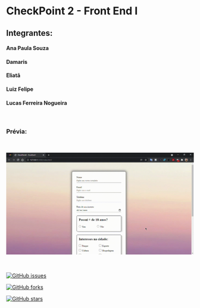 # CheckPoint 2 - Front End I

## Integrantes: 

#### Ana Paula Souza

#### Damaris

#### Eliatã

#### Luiz Felipe

#### Lucas Ferreira Nogueira 

<br/>

### Prévia:

<br/>

![previa](./imgs/testeFormFinalizado.gif)

<br/>

<nav>
  
[![GitHub issues](https://img.shields.io/github/issues/RudeBoyOne/checkPoint2-FrontEnd?style=flat-square)](https://github.com/RudeBoyOne/checkPoint2-FrontEnd/issues)

[![GitHub forks](https://img.shields.io/github/forks/RudeBoyOne/checkPoint2-FrontEnd?style=for-the-badge)](https://github.com/RudeBoyOne/checkPoint2-FrontEnd/network)

[![GitHub stars](https://img.shields.io/github/stars/RudeBoyOne/checkPoint2-FrontEnd?style=for-the-badge)](https://github.com/RudeBoyOne/checkPoint2-FrontEnd/stargazers)
</nav>
